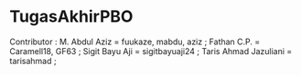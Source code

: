 # TugasAkhirPBO

Contributor : 
M. Abdul Aziz = fuukaze, mabdu, aziz ;
Fathan C.P. = Caramell18, GF63 ;
Sigit Bayu Aji = sigitbayuaji24 ;
Taris Ahmad Jazuliani = tarisahmad ;
